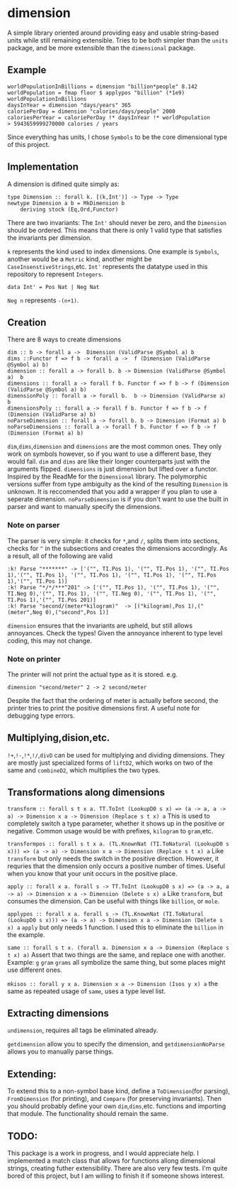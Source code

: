# dimension
A simple library oriented around providing easy and usable string-based units while still remaining extensible. Tries to be both simpler than the `units` package, and be more extensible than the `dimensional` package.
## Example

    worldPopulationInBillions = dimension "billion*people" 8.142
    worldPopulation = fmap floor $ applypos "billion" (*1e9) worldPopulationInBillions
    daysInYear = dimension "days/years" 365
    caloriePerDay = dimension "calories/days/people" 2000    
    caloriesPerYear = caloriePerDay !* daysInYear !* worldPopulation 
    > 5943659999270000 calories / years
Since everything has units, I chose `Symbols` to be the core dimensional type of this project.

## Implementation
A dimension is difined quite simply as: 

    type Dimension :: forall k. [(k,Int')] -> Type -> Type 
    newtype Dimension a b = MkDimension b
        deriving stock (Eq,Ord,Functor)

There are two invariants: The `Int'` should never be zero, and the `Dimension` should be ordered. This means that there is only 1 valid type that satisfies the invariants per dimension.

`k` represents the kind used to index dimensions. One example is `Symbols`, another would be a `Metric` kind, another might be `CaseInsenstiveStrings`,etc. 
`Int'` represents the datatype used in this repository to represent `Integers`. 

    data Int' = Pos Nat | Neg Nat 
    
`Neg n` represents `-(n+1)`. 

## Creation
There are 8 ways to create dimensions


    dim :: b -> forall a ->  Dimension (ValidParse @Symbol a) b 
    dims ::Functor f => f b -> forall a ->  f (Dimension (ValidParse @Symbol a) b) 
    dimension :: forall a -> forall b. b -> Dimension (ValidParse @Symbol a)  b
    dimensions :: forall a -> forall f b. Functor f => f b -> f (Dimension (ValidParse @Symbol a) b)
    dimensionPoly :: forall a -> forall b.  b -> Dimension (ValidParse a) b 
    dimensionsPoly :: forall a -> forall f b. Functor f => f b -> f (Dimension (ValidParse a) b) 
    noParseDimension :: forall a -> forall b. b -> Dimension (Format a) b
    noParseDimensions :: forall a -> forall f b. Functor f => f b -> f (Dimension (Format a) b)

`dim`,`dims`,`dimension` and `dimensions` are the most common ones. They only work on symbols however, so if you want to use a different base, they would fail. `dim` and `dims` are like their longer counterparts just with the arguments flipped. `dimensions` is just dimension but lifted over a functor. Inspired by the ReadMe for the `Dimensional`  library. The polymorphic versions suffer from type ambiguity as the kind of the resulting `Dimension` is unknown. It is reccomended that you add a wrapper if you plan to use a seperate dimension. `noParseDimension` is if you don't want to use the built in parser and want to manually specify the dimensions. 
### Note on parser
The parser is very simple: 
it checks for `*`,and `/`, splits them into sections,
checks for `^` in the subsections and creates the dimensions accordingly.
As a result, all of the following are valid

    :k! Parse "*******" -> ['("", TI.Pos 1), '("", TI.Pos 1), '("", TI.Pos 1),'("", TI.Pos 1), '("", TI.Pos 1), '("", TI.Pos 1), '("", TI.Pos 1),'("", TI.Pos 1)]
    :k! Parse "*/*/***^201" -> ['("", TI.Pos 1), '("", TI.Pos 1), '("", TI.Neg 0),'("", TI.Pos 1), '("", TI.Neg 0), '("", TI.Pos 1), '("", TI.Pos 1),'("", TI.Pos 201)]
    :k! Parse "second/(meter*kilogram)"  -> [("kilogram),Pos 1),("(meter",Neg 0),("second",Pos 1)] 

`dimension` ensures that the invariants are upheld, but still allows annoyances. Check the types!
Given the annoyance inherent to type level coding, this may not change.

### Note on printer
The printer will not print the actual type as it is stored. e.g. 

    dimension "second/meter" 2 -> 2 second/meter

Despite the fact that the ordering of meter is actually before second, the printer tries to print the positive dimensions first. A useful note for debugging type errors.

## Multiplying,dision,etc.

`!+`,`!-`,`!*`,`!/`,`divD` can be used for multiplying and dividing dimensions. 
They are mostly just specialized forms of `liftD2`, which works on two of the same and `combineD2`, which multiplies the two types. 
    
    
## Transformations along dimensions

```transform :: forall s t x a. TT.ToInt (LookupD0 s x) => (a -> a, a -> a) -> Dimension x a -> Dimension (Replace s t x) a```
This is used to completely switch a type parameter, whether it shows up in the positive or negative. Common usage would be with prefixes, `kilogram`  to `gram`,etc.

```transformpos :: forall s t x a. (TL.KnownNat (TI.ToNatural (LookupD0 s x))) => (a -> a) -> Dimension x a -> Dimension (Replace s t x) a```
Like `transform` but only needs the switch in the positive direction. However, it requries that the dimension only occurs a positive number of times. Useful when you know that your unit occurs in the positive place.

```apply :: forall x a. forall s -> TT.ToInt (LookupD0 s x) => (a -> a, a -> a) -> Dimension x a -> Dimension (Delete s x) a```
Like `transform`, but consumes the dimension. Can be useful with things like `billion`, or `mole`.

```applypos :: forall x a. forall s -> (TL.KnownNat (TI.ToNatural (LookupD0 s x))) => (a -> a) -> Dimension x a -> Dimension (Delete s x) a```
`apply` but only needs 1 function. I used this to eliminate the `billion` in the example.

```same :: forall s t x. (forall a. Dimension x a -> Dimension (Replace s t x) a)```
Assert that two things are the same, and replace one with another. Example: `g` `gram` `grams` all symbolize the same thing, but some places might use different ones.

```mkisos :: forall y x a. Dimension x a -> Dimension (Isos y x) a```
the same as repeated usage of `same`, uses a type level list.

## Extracting dimensions
`undimension`,  requires all tags be eliminated already.

`getdimension` allow you to specify the dimension, and `getdimensionNoParse` allows you to manually parse things.
## Extending:
To extend this to a non-symbol base kind, define a `ToDimension`(for parsing), `FromDimension` (for printing), and `Compare` (for preserving invariants). Then you should probably define your own `dim`,`dims`,etc. functions and importing that module. The functionality should remain the same. 
## TODO:
This package is a work in progress, and I would appreciate help. I  implemented a match class that allows for functions allong dimensional strings, creating futher extensibility. There are also very few tests. I'm quite bored of this project, but I am willing to finish it if someone shows interest.
